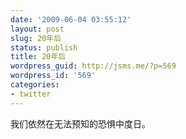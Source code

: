 ```yaml
---
date: '2009-06-04 03:55:12'
layout: post
slug: 20年后
status: publish
title: 20年后
wordpress_guid: http://jsms.me/?p=569
wordpress_id: '569'
categories:
- twitter
---
```


我们依然在无法预知的恐惧中度日。
